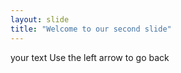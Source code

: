 ```yaml
---
layout: slide
title: "Welcome to our second slide"
---
```


your text
Use the left arrow to go back
